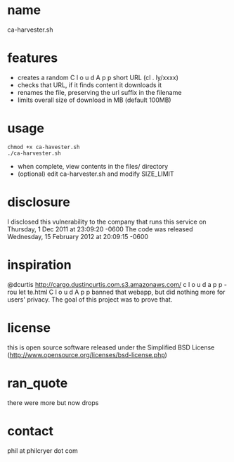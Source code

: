 # name		
ca-harvester.sh

# features	
* creates a random  C l o u d A p p  short URL (cl . ly/xxxx) 
* checks that URL, if it finds content it downloads it 
* renames the file, preserving the url suffix in the filename
* limits overall size of download in MB (default 100MB)

# usage	
    chmod +x ca-havester.sh
    ./ca-harvester.sh 

* when complete, view contents in the files/ directory
* (optional) edit ca-harvester.sh and modify SIZE_LIMIT 

# disclosure	
I disclosed this vulnerability to the company that runs this service on 
Thursday, 1 Dec 2011 at 23:09:20 -0600  The code was released Wednesday, 
15 February 2012 at 20:09:15 -0600

# inspiration
@dcurtis http://cargo.dustincurtis.com.s3.amazonaws.com/ 
c l o u d a p p - rou let te.html 
  C l o u d A p p  banned that webapp, but did nothing more for users' privacy. 
The goal of this project was to prove that. 

# license	
this is open source software released under the Simplified BSD License 
(http://www.opensource.org/licenses/bsd-license.php)

# ran_quote
there were more but now drops

# contact
phil at philcryer dot com
